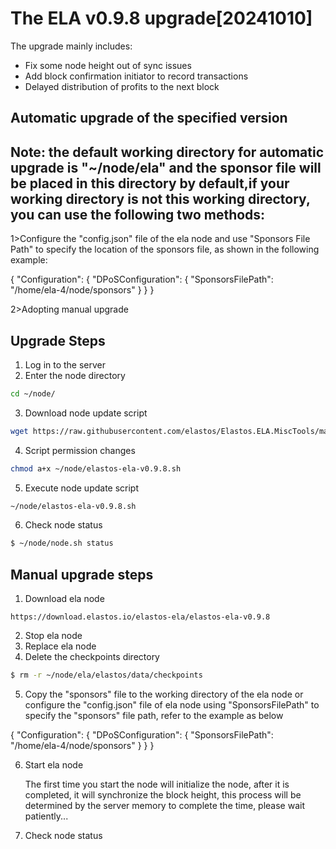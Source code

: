 # The ELA v0.9.8 upgrade[20241010]

The upgrade mainly includes:

- Fix some node height out of sync issues
- Add block confirmation initiator to record transactions
- Delayed distribution of profits to the next block
   
## Automatic upgrade of the specified version
## Note: the default working directory for automatic upgrade is "~/node/ela" and the sponsor file will be placed in this directory by default,if your working directory is not this working directory, you can use the following two methods:
1>Configure the "config.json" file of the ela node and use "Sponsors File Path" to specify the location of the sponsors file, as shown in the following example:

{
    "Configuration": {
        "DPoSConfiguration": {
            "SponsorsFilePath": "/home/ela-4/node/sponsors"
        }
    }
}

2>Adopting manual upgrade
## Upgrade Steps
1. Log in to the server
2. Enter the node directory

```bash
cd ~/node/
```

3. Download node update script

```bash
wget https://raw.githubusercontent.com/elastos/Elastos.ELA.MiscTools/master/upgrade/ela/elastos-ela-v0.9.8.sh
```

4. Script permission changes

```bash
chmod a+x ~/node/elastos-ela-v0.9.8.sh
```

5. Execute node update script

```bash
~/node/elastos-ela-v0.9.8.sh
```

6. Check node status

```bash
$ ~/node/node.sh status
```

## Manual upgrade steps

1. Download ela node

```
https://download.elastos.io/elastos-ela/elastos-ela-v0.9.8
```

2. Stop ela node
3. Replace ela node
4. Delete the checkpoints directory

```bash
$ rm -r ~/node/ela/elastos/data/checkpoints
```
5. Copy the "sponsors" file to the working directory of the ela node or configure the "config.json" file of ela node using "SponsorsFilePath" to specify the "sponsors" file path, refer to the example as below
   
{
    "Configuration": {
        "DPoSConfiguration": {
            "SponsorsFilePath": "/home/ela-4/node/sponsors"
        }
    }
}

6. Start ela node

   The first time you start the node will initialize the node, after it is completed, it will synchronize the block
   height, this process will be determined by the server memory to complete the time, please wait patiently...

7. Check node status

